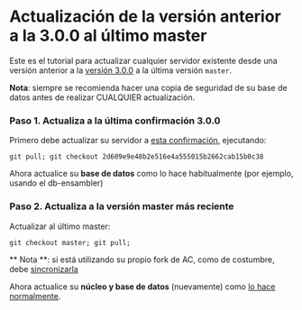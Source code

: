 ﻿# Actualización de la versión anterior a la 3.0.0 al último master

Este es el tutorial para actualizar cualquier servidor existente desde una versión anterior a la [versión 3.0.0](https://github.com/azerothcore/azerothcore-wotlk/releases/tag/v3.0.0) a la última versión `master`.

**Nota**: siempre se recomienda hacer una copia de seguridad de su base de datos antes de realizar CUALQUIER actualización.

### Paso 1. Actualiza a la última confirmación 3.0.0

Primero debe actualizar su servidor a [esta confirmación](https://github.com/azerothcore/azerothcore-wotlk/commit/2d609e9e48b2e516e4a555015b2662cab15b0c38), ejecutando:

```
git pull; git checkout 2d609e9e48b2e516e4a555015b2662cab15b0c38
```

Ahora actualice su **base de datos** como lo hace habitualmente (por ejemplo, usando el db-ensambler)

### Paso 2. Actualiza a la versión master más reciente

Actualizar al último master:

`git checkout master; git pull;`

** Nota **: si está utilizando su propio fork de AC, como de costumbre, debe [sincronizarla](Syncing-your-fork)

Ahora actualice su **núcleo y base de datos** (nuevamente) como [lo hace normalmente](Update).
